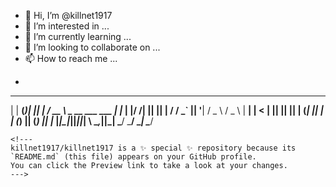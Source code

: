 - 👋 Hi, I’m @killnet1917
- 👀 I’m interested in ...
- 🌱 I’m currently learning ...
- 💞️ I’m looking to collaborate on ...
- 📫 How to reach me ...
- ```
 _     _  _  _    ____                       _   
| | __(_)| || |  / __ \  _ __   ___    ___  | |_ 
| |/ /| || || | / / _` || '__| / _ \  / _ \ | __|
|   < | || || || | (_| || |   | (_) || (_) || |_ 
|_|\_\|_||_||_| \ \__,_||_|    \___/  \___/  \__|
                 \____/                          

  ```
<!---
killnet1917/killnet1917 is a ✨ special ✨ repository because its `README.md` (this file) appears on your GitHub profile.
You can click the Preview link to take a look at your changes.
--->
